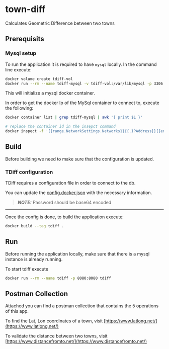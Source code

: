 # town-diff
Calculates Geometric Difference between two towns

## Prerequisits

### Mysql setup

To run the application it is required to have `mysql` locally.
In the command line execute:

```bash
docker volume create tdiff-vol
docker run --rm --name tdiff-mysql -v tdiff-vol:/var/lib/mysql -p 3306:3306 -e MYSQL_DATABASE=tdiff -e MYSQL_USER=tdiff -e MYSQL_PASSWORD=tdiff -e MYSQL_ROOT_PASSWORD=root -d mysql:latest
```

This will initialize a mysql docker container.

In order to get the docker Ip of the MySql container to connect to, execute the following:

```bash
docker container list | grep tdiff-mysql | awk '{ print $1 }'

# replace the container id in the insepct command
docker inspect -f '{{range.NetworkSettings.Networks}}{{.IPAddress}}{{end}}' <container_id>
```

## Build

Before building we need to make sure that the configuration is updated.

### TDiff configuration

TDiff requires a configuration file in order to connect to the db.

You can update the [config.docker.json](./config.docker.json) with the necessary information.

> **_NOTE:_**  Password should be base64 encoded

---

Once the config is done, to build the application execute:

```bash
docker build --tag tdiff .
```

## Run

Before running the application locally, make sure that there is a mysql instance is already running.

To start tdiff execute

```bash
docker run --rm --name tdiff -p 8080:8080 tdiff
```

## Postman Collection

Attached you can find a postman collection that contains the 5 operations of this app.

To find the Lat, Lon coordinates of a town, visit [https://www.latlong.net/](https://www.latlong.net/)

To validate the distance between two towns, visit [https://www.distancefromto.net/](https://www.distancefromto.net/)